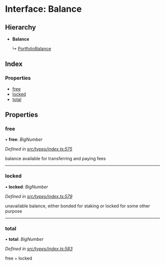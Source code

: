 # Interface: Balance

## Hierarchy

* **Balance**

  ↳ [PortfolioBalance](portfoliobalance.md)

## Index

### Properties

* [free](balance.md#free)
* [locked](balance.md#locked)
* [total](balance.md#total)

## Properties

###  free

• **free**: *BigNumber*

*Defined in [src/types/index.ts:575](https://github.com/PolymathNetwork/polymesh-sdk/blob/44d12f59/src/types/index.ts#L575)*

balance available for transferring and paying fees

___

###  locked

• **locked**: *BigNumber*

*Defined in [src/types/index.ts:579](https://github.com/PolymathNetwork/polymesh-sdk/blob/44d12f59/src/types/index.ts#L579)*

unavailable balance, either bonded for staking or locked for some other purpose

___

###  total

• **total**: *BigNumber*

*Defined in [src/types/index.ts:583](https://github.com/PolymathNetwork/polymesh-sdk/blob/44d12f59/src/types/index.ts#L583)*

free + locked
